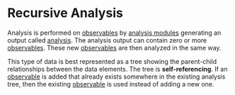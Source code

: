 # Recursive Analysis

Analysis is performed on [observables](observable.md) by [analysis modules](analysis_module.md) generating an output called [analysis](analysis.md). The analysis output can contain zero or more [observables](observable.md). These new [observables](observable.md) are then analyzed in the same way.

This type of data is best represented as a tree showing the parent-child relationships between the data elements. The tree is **self-referencing**. If an [observable](observable.md) is added that already exists somewhere in the existing analysis tree, then the existing [observable](observable.md) is used instead of adding a new one.

